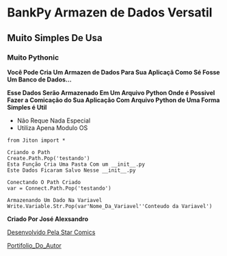 # BankPy Armazen de Dados Versatil
## Muito Simples De Usa

### Muito Pythonic

**Você Pode Cria Um Armazen de Dados Para Sua Aplicaçã Como Sé Fosse Um Banco de Dados...**

**Esse Dados Serão Armazenado Em Um Arquivo Python Onde é Possivel Fazer a Comicação do Sua Aplicação Com Arquivo Python de Uma Forma Simples é Util**

* Não Reque Nada Especial 
* Utiliza Apena Modulo OS

```
from Jiton import *

Criando o Path
Create.Path.Pop('testando')
Esta Função Cria Uma Pasta Com um __init__.py
Este Dados Ficaram Salvo Nesse __init__.py

Conectando O Path Criado
var = Connect.Path.Pop('testando')

Armazenando Um Dado Na Variavel 
Write.Variable.Str.Pop(var'Nome_Da_Variavel''Conteudo da Variavel')

```

__Criado Por José Alexsandro__




[Desenvolvido Pela Star Comics](https://starcomicstar.weebly.com/)

[Portifolio_Do_Autor](https://alexsandrodev.netlify.app/)




